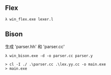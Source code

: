## Flex
```
λ win_flex.exe lexer.l
```

## Bison

生成 'parser.hh' 和 'parser.cc'
```
λ win_bison.exe -d -o parser.cc parser.y
```

```
> cl -I ./ .\parser.cc .\lex.yy.cc -o main.exe
> main.exe
```